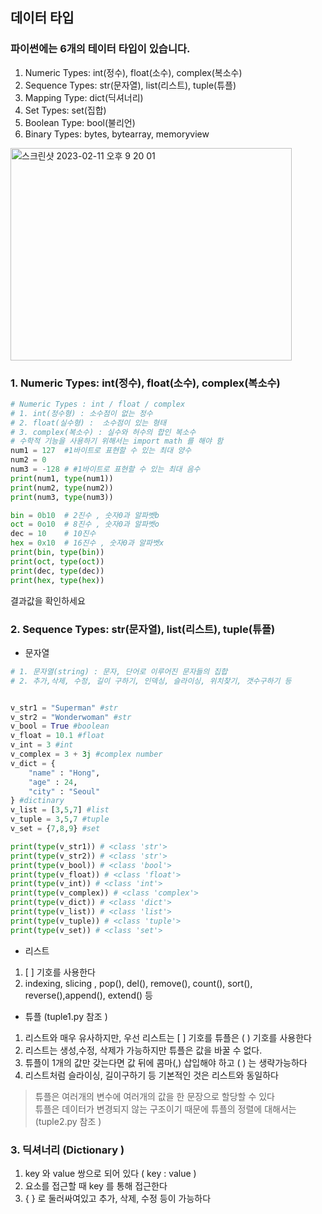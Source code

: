 ## 데이터 타입
### 파이썬에는 6개의 테이터 타입이 있습니다.
1. Numeric Types: int(정수), float(소수), complex(복소수)
2. Sequence Types: str(문자열), list(리스트), tuple(튜플)
3. Mapping Type: dict(딕셔너리)
4. Set Types: set(집합)
5. Boolean Type: bool(불리언)
6. Binary Types: bytes, bytearray, memoryview

<img width="450" height="340" alt="스크린샷 2023-02-11 오후 9 20 01" src="https://user-images.githubusercontent.com/48478079/218264409-d45482c2-d7e0-4d99-a261-3a5631f05591.png">


### 1. Numeric Types: int(정수), float(소수), complex(복소수)

```python
# Numeric Types : int / float / complex
# 1. int(정수형) : 소수점이 없는 정수
# 2. float(실수형) :  소수점이 있는 형태
# 3. complex(복소수) : 실수와 허수의 합인 복소수
# 수학적 기능을 사용하기 위해서는 import math 를 해야 함
num1 = 127  #1바이트로 표현할 수 있는 최대 양수
num2 = 0
num3 = -128 # #1바이트로 표현할 수 있는 최대 음수
print(num1, type(num1))
print(num2, type(num2))
print(num3, type(num3))

bin = 0b10  # 2진수 , 숫자0과 알파벳b
oct = 0o10  # 8진수 , 숫자0과 알파벳o
dec = 10    # 10진수
hex = 0x10  # 16진수 , 숫자0과 알파벳x
print(bin, type(bin))
print(oct, type(oct))
print(dec, type(dec))
print(hex, type(hex))

```
결과값을 확인하세요


### 2. Sequence Types: str(문자열), list(리스트), tuple(튜플)
- 문자열
```python
# 1. 문자열(string) : 문자, 단어로 이루어진 문자들의 집합
# 2. 추가,삭제, 수정, 길이 구하기, 인덱싱, 슬라이싱, 위치찾기, 갯수구하기 등 


v_str1 = "Superman" #str
v_str2 = "Wonderwoman" #str
v_bool = True #boolean 
v_float = 10.1 #float
v_int = 3 #int
v_complex = 3 + 3j #complex number
v_dict = {
    "name" : "Hong",
    "age" : 24,
    "city" : "Seoul"
} #dictinary
v_list = [3,5,7] #list
v_tuple = 3,5,7 #tuple
v_set = {7,8,9} #set

print(type(v_str1)) # <class 'str'>
print(type(v_str2)) # <class 'str'>
print(type(v_bool)) # <class 'bool'>
print(type(v_float)) # <class 'float'>
print(type(v_int)) # <class 'int'>
print(type(v_complex)) # <class 'complex'>
print(type(v_dict)) # <class 'dict'> 
print(type(v_list)) # <class 'list'>
print(type(v_tuple)) # <class 'tuple'>
print(type(v_set)) # <class 'set'>
```

- 리스트
1. [   ] 기호를 사용한다
2. indexing, slicing , pop(), del(), remove(), count(), sort(), reverse(),append(), extend() 등
  
  
  
- 튜플 (tuple1.py 참조 )   
1. 리스트와 매우 유사하지만, 우선 리스트는 [ ] 기호를 튜플은 (  ) 기호를 사용한다
2. 리스트는 생성,수정, 삭제가 가능하지만 튜플은 값을 바꿀 수 없다. 
3. 튜플이 1개의 값만 갖는다면 값 뒤에 콤마(,) 삽입해야 하고 ( ) 는 생략가능하다
4. 리스트처럼 슬라이싱, 길이구하기 등 기본적인 것은 리스트와 동일하다

> 튜플은 여러개의 변수에 여러개의 값을 한 문장으로 할당할 수 있다   
> 튜플은 데이터가 변경되지 않는 구조이기 때문에 튜플의 정렬에 대해서는(tuple2.py 참조 )

### 3. 딕셔너리 (Dictionary )
1. key 와 value 쌍으로 되어 있다 (  key : value )
2. 요소를 접근할 때 key 를 통해 접근한다
3. {   } 로 둘러싸여있고 추가, 삭제, 수정 등이 가능하다


